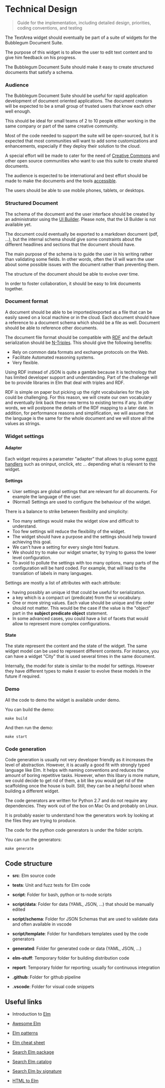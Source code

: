 # Technical Design

> Guide for the implementation, including detailed design, priorities,
> coding conventions, and testing

The TextArea widget should eventually be part of a suite of widgets for the
Bubblegum Document Suite.

The purpose of this widget is to allow the user to edit text content and to
give him feedback on his progress.

The Bubblegum Document Suite should make it easy to create structured
documents that satisfy a schema.

### Audience

The Bubblegum Document Suite should be useful for rapid application
development of document oriented applications.
The document creators will be expected to be a small group of trusted users
that know each other well enough.

This should be ideal for small teams of 2 to 10 people either working in the
same company or part of the same creative community.

Most of the code needed to support the suite will be open-sourced, but it is
expected that most communities will want to add some customizations and
enhancements, especially if they deploy their solution to the cloud.

A special effort will be made to cater for the need of [Creative
Commons](https://creativecommons.org/) and other open source communities who
want to use this suite to create shared documents.

The audience is expected to be international and best effort should be made
to make the documents and the tools
[accessible](https://www.w3.org/standards/webdesign/accessibility).

The users should be able to use mobile phones, tablets, or desktops.

### Structured Document

The schema of the document and the user interface should be created by an
administrator using the [UI
Builder](https://github.com/flarebyte/bubblegum-ui-builder). Please note,
that the UI Builder is not available yet.

The document could eventually be exported to a markdown document (pdf, ...),
but the internal schema should give some constraints about the different
headlines and sections that the document should have.

The main purpose of the schema is to guide the user in his writing rather
than validating some fields. In other words, often the UI will warn the user
about some possible issues with the document rather than preventing them.

The structure of the document should be able to evolve over time.

In order to foster collaboration, it should be easy to link documents
together.

### Document format

A document should be able to be imported/exported as a file that can be
easily saved on a local machine or in the cloud.
Each document should have a reference to a document schema which should be a
file as well.
Document should be able to reference other documents.

The document file format should be compatible with
[RDF](https://en.wikipedia.org/wiki/Resource_Description_Framework) and the
default serialization should be
[N-Triples](https://en.wikipedia.org/wiki/N-Triples). This should give the
following benefits:

-   Rely on common data formats and exchange protocols on the Web.
-   Facilitate Automated reasoning systems.
-   Very flexible.

Using RDF instead of JSON is quite a gamble because it is technology that has
limited developer support and understanding.
Part of the challenge will be to provide libraries in Elm that deal with
triples and RDF.

RDF is simple on paper but picking up the right vocabularies for the job
could be challenging. For this reason, we will create our own vocabulary and
eventually link back these new terms to existing terms if any. In other
words, we will postpone the details of the RDF mapping to a later date. In
addition, for performance reasons and simplification, we will assume that the
language is the same for the whole document and we will store all the values
as strings.

### Widget settings

#### Adapter

Each widget requires a parameter "adapter" that allows to plug some [event
handlers](https://www.w3schools.com/tags/ref_eventattributes.asp) such as
oninput, onclick, etc ... depending what is relevant to the widget.

#### Settings

-   User settings are global settings that are relevant for all documents.
    For example the language of the user.
-   (Normal) Settings are used to configure the behaviour of the widget.

There is a balance to strike between flexibility and simplicity:

-   Too many settings would make the widget slow and difficult to
    understand.
-   Too few settings will reduce the flexibility of the widget.
-   The widget should have a purpose and the settings should help toward
    achieving this goal.
-   We can't have a setting for every single html feature.
-   We should try to make our widget smarter, by trying to guess the lower
    level configuration.
-   To avoid to pollute the settings with too many options, many parts of
    the configuration will be hard coded. For example, that will lead to
    the translation of labels in many languages.

Settings are mostly a list of attributes with each attribute:

-   having possibly an unique id that could be useful for serialization.
-   a key which is a compact uri (predicate) from the ui vocabulary.
-   One or more string values. Each value should be unique and the order
    should not matter. This would be the case if the value is the "object"
    part in the **subject predicate object** statement.
-   In some advanced cases, you could have a list of facets that would
    allow to represent more complex configurations.

#### State

The state represent the content and the state of the widget. The same widget
model can be used to represent different contents. For instance, you can have
a widget "City" that is used several times in the same document.

Internally, the model for state is similar to the model for settings. However
they have different types to make it easier to evolve these models in the
future if required.

### Demo

All the code to demo the widget is available under demo.

You can build the demo:

```
make build
```

And then run the demo:

```
make start
```

### Code generation

Code generation is usually not very developer friendly as it increases the
level of abstraction. However, it is acually a good fit with strongly typed
language like Elm. It helps with naming conventions and reduces the amount of
boring repetitive tasks.
However, when this libary is more mature, we could decide to get rid of them,
a bit like you would get rid of the scaffolding once the house is built.
Still, they can be a helpful boost when building a different widget.

The code generators are written for Python 2.7 and do not require any
dependencies. They work out of the box on Mac Os and probably on Linux.

It is probably easier to understand how the generators work by looking at the
files they are trying to produce.

The code for the python code generators is under the folder scripts.

You can run the generators:

```
make generate
```

## Code structure

-   **src**: Elm source code

-   **tests**: Unit and fuzz tests for Elm code

-   **script**: Folder for bash, python or ts-node scripts

-   **script/data**: Folder for data (YAML, JSON, ...) that should be
    manually edited

-   **script/schema**: Folder for JSON Schemas that are used to validate
    data and often available in vscode

-   **script/template**: Folder for handlebars templates used by the code
    generators

-   **generated**: Folder for generated code or data (YAML, JSON, ...)

-   **elm-stuff**: Temporary folder for building distribution code

-   **report**: Temporary folder for reporting; usually for continuous
    integration

-   **.github**: Folder for github pipeline

-   **.vscode**: Folder for visual code snippets

## Useful links

-   Introduction to [Elm](https://guide.elm-lang.org/)

-   [Awesome Elm](https://github.com/sporto/awesome-elm)

-   [Elm patterns](https://sporto.github.io/elm-patterns/index.html)

-   [Elm cheat sheet](https://github.com/izdi/elm-cheat-sheet)

-   [Search Elm package](https://package.elm-lang.org/)

-   [Search Elm catalog](https://korban.net/elm/catalog/)

-   [Search Elm by signature](https://klaftertief.github.io/elm-search/)

-   [HTML to Elm](https://html-to-elm.com/)

